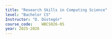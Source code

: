 ```yaml
---
title: "Research Skills in Computing Science"
level: "Bachelor CS"
Instructor: "D. Düstegör"
course_code: 	WBCS026-05
year: 2025-2026
---
```

